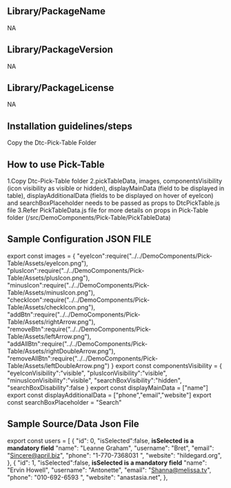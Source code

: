 ## Library/PackageName
NA

## Library/PackageVersion
NA

## Library/PackageLicense
NA

## Installation guidelines/steps

Copy the Dtc-Pick-Table Folder


## How to use Pick-Table
1.Copy Dtc-Pick-Table folder
2.pickTableData, images, componentsVisibility (icon visibility as visible or hidden), displayMainData (field to be displayed in table), displayAdditionalData (fields to be displayed on hover of eyeIcon) and searchBoxPlaceholder needs to be passed as props to DtcPickTable.js file
            <DtcPickTable 
                pickTableData={users} 
                images={images}
                componentsVisibility={componentsVisibility}
                displayMainData={displayMainData}
                displayAdditionalData={displayAdditionalData}
                searchBoxPlaceholder={searchBoxPlaceholder}>
            </DtcPickTable> 
3.Refer PickTableData.js file for more details on props in Pick-Table folder (/src/DemoComponents/Pick-Table/PickTableData)

## Sample Configuration JSON FILE
export const images = {
  "eyeIcon":require("../../DemoComponents/Pick-Table/Assets/eyeIcon.png"),
  "plusIcon":require("../../DemoComponents/Pick-Table/Assets/plusIcon.png"),
  "minusIcon":require("../../DemoComponents/Pick-Table/Assets/minusIcon.png"),
  "checkIcon":require("../../DemoComponents/Pick-Table/Assets/checkIcon.png"),
  "addBtn":require("../../DemoComponents/Pick-Table/Assets/rightArrow.png"),
  "removeBtn":require("../../DemoComponents/Pick-Table/Assets/leftArrow.png"),
  "addAllBtn":require("../../DemoComponents/Pick-Table/Assets/rightDoubleArrow.png"),
  "removeAllBtn":require("../../DemoComponents/Pick-Table/Assets/leftDoubleArrow.png")
}
export const componentsVisibility = {
      "eyeIconVisibility":"visible",
      "plusIconVisibility":"visible",
      "minusIconVisibility":"visible",
      "searchBoxVisibility":"hidden",
      "searchBoxDisability":false
}
export const displayMainData = ["name"]
export const displayAdditionalData = ["phone","email","website"]
export const searchBoxPlaceholder = "Search"


## Sample Source/Data Json File

export const users = [
  {
    "id": 0,
    "isSelected":false, **isSelected is a mandatory field**
    "name": "Leanne Graham",
    "username": "Bret",
    "email": "Sincere@april.biz",
    "phone": "1-770-7368031 ",
    "website": "hildegard.org",
  },
  {
    "id": 1,
    "isSelected":false, **isSelected is a mandatory field**
    "name": "Ervin Howell",
    "username": "Antonette",
    "email": "Shanna@melissa.tv",
    "phone": "010-692-6593 ",
    "website": "anastasia.net",
  },
  

